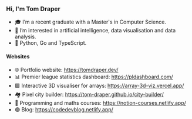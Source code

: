 ### Hi, I'm Tom Draper
- 🎓 I’m a recent graduate with a Master's in Computer Science.
- 👀 I’m interested in artificial intelligence, data visualisation and data analysis.
- 💙 Python, Go and TypeScript.
#### Websites
- 🌐 Portfolio website:                    https://tomdraper.dev/
- 📊 Premier league statistics dashboard: https://pldashboard.com/
- 🟩 Interactive 3D visualiser for arrays:                 https://array-3d-viz.vercel.app/
- 🏘️ Pixel city builder:                  https://tom-draper.github.io/city-builder/
- 📖 Programming and maths courses:       https://notion-courses.netlify.app/
- 🟢 Blog:                                https://codedevblog.netlify.app/


<!---
Tom-Draper/Tom-Draper is a ✨ special ✨ repository because its `README.md` (this file) appears on your GitHub profile.
You can click the Preview link to take a look at your changes.
--->
